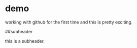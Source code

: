 # demo

working with github for the first time and this is pretty exciting.


##subheader

this is a subheader.
